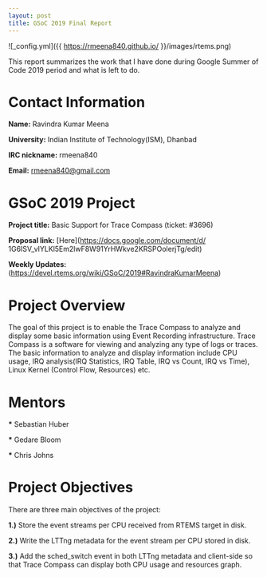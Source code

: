```yaml
---
layout: post
title: GSoC 2019 Final Report
---
```


![_config.yml]({{ https://rmeena840.github.io/ }}/images/rtems.png)

This report summarizes the work that I have done during Google Summer of Code 2019 period and what
is left to do.

# Contact Information

**Name:** Ravindra Kumar Meena

**University:** Indian Institute of Technology(ISM), Dhanbad

**IRC nickname:** rmeena840

**Email:** rmeena840@gmail.com

# GSoC 2019 Project

**Project title:** Basic Support for Trace Compass (ticket: #3696)

**Proposal link:** [Here](https://docs.google.com/document/d/
1G6ISV_vIYLKl5Em2lwF8W91YrHWkve2KRSPOolerjTg/edit)

**Weekly Updates:** (https://devel.rtems.org/wiki/GSoC/2019#RavindraKumarMeena)

# Project Overview

The goal of this project is to enable the Trace Compass to analyze and display some basic 
information using Event Recording infrastructure. Trace Compass is a software for viewing and 
analyzing any type of logs or traces. The basic information to analyze and display information 
include CPU usage, IRQ analysis(IRQ Statistics, IRQ Table, IRQ vs Count, IRQ vs Time), Linux Kernel
(Control Flow, Resources) etc.

# Mentors

**\*** Sebastian Huber

**\*** Gedare Bloom

**\*** Chris Johns

# Project Objectives

There are three main objectives of the project:

**1.)** Store the event streams per CPU received from RTEMS target in disk.

**2.)** Write the LTTng metadata for the event stream per CPU stored in disk.

**3.)** Add the sched_switch event in both LTTng metadata and client-side so that
Trace Compass can display both CPU usage and resources graph.


